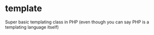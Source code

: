 template
========

Super basic templating class in PHP (even though you can say PHP is a templating language itself)
